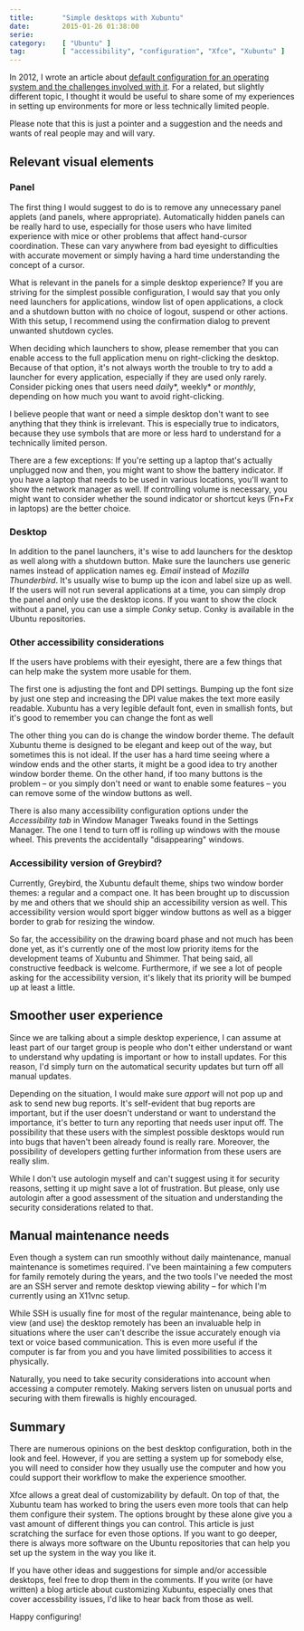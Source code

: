 ```yaml
---
title:       "Simple desktops with Xubuntu"
date:        2015-01-26 01:38:00
serie:       
category:    [ "Ubuntu" ]
tag:         [ "accessibility", "configuration", "Xfce", "Xubuntu" ]
---
```


In 2012, I wrote an article about [default configuration for an operating system and the challenges involved with it](http://open.knome.fi/2012/10/23/deciding-on-the-defaults/). For a related, but slightly different topic, I thought it would be useful to share some of my experiences in setting up environments for more or less technically limited people.

Please note that this is just a pointer and a suggestion and the needs and wants of real people may and will vary.

Relevant visual elements
------------------------

### Panel

The first thing I would suggest to do is to remove any unnecessary panel applets (and panels, where appropriate). Automatically hidden panels can be really hard to use, especially for those users who have limited experience with mice or other problems that affect hand-cursor coordination. These can vary anywhere from bad eyesight to difficulties with accurate movement or simply having a hard time understanding the concept of a cursor.

What is relevant in the panels for a simple desktop experience? If you are striving for the simplest possible configuration, I would say that you only need launchers for applications, window list of open applications, a clock and a shutdown button with no choice of logout, suspend or other actions. With this setup, I recommend using the confirmation dialog to prevent unwanted shutdown cycles.

When deciding which launchers to show, please remember that you can enable access to the full application menu on right-clicking the desktop. Because of that option, it's not always worth the trouble to try to add a launcher for every application, especially if they are used only rarely. Consider picking ones that users need *dail*y*, weekly* or *monthly*, depending on how much you want to avoid right-clicking.

I believe people that want or need a simple desktop don't want to see anything that they think is irrelevant. This is especially true to indicators, because they use symbols that are more or less hard to understand for a technically limited person.

There are a few exceptions: If you're setting up a laptop that's actually unplugged now and then, you might want to show the battery indicator. If you have a laptop that needs to be used in various locations, you'll want to show the network manager as well. If controlling volume is necessary, you might want to consider whether the sound indicator or shortcut keys (Fn+F*x* in laptops) are the better choice.

### Desktop

In addition to the panel launchers, it's wise to add launchers for the desktop as well along with a shutdown button. Make sure the launchers use generic names instead of application names eg. *Email* instead of *Mozilla Thunderbird*. It's usually wise to bump up the icon and label size up as well. If the users will not run several applications at a time, you can simply drop the panel and only use the desktop icons. If you want to show the clock without a panel, you can use a simple *Conky* setup. Conky is available in the Ubuntu repositories.

### Other accessibility considerations

If the users have problems with their eyesight, there are a few things that can help make the system more usable for them.

The first one is adjusting the font and DPI settings. Bumping up the font size by just one step and increasing the DPI value makes the text more easily readable. Xubuntu has a very legible default font, even in smallish fonts, but it's good to remember you can change the font as well

The other thing you can do is change the window border theme. The default Xubuntu theme is designed to be elegant and keep out of the way, but sometimes this is not ideal. If the user has a hard time seeing where a window ends and the other starts, it might be a good idea to try another window border theme. On the other hand, if too many buttons is the problem – or you simply don't need or want to enable some features – you can remove some of the window buttons as well.

There is also many accessibility configuration options under the *Accessibility tab* in Window Manager Tweaks found in the Settings Manager. The one I tend to turn off is rolling up windows with the mouse wheel. This prevents the accidentally "disappearing" windows.

### Accessibility version of Greybird?

Currently, Greybird, the Xubuntu default theme, ships two window border themes: a regular and a compact one. It has been brought up to discussion by me and others that we should ship an accessibility version as well. This accessibility version would sport bigger window buttons as well as a bigger border to grab for resizing the window.

So far, the accessibility on the drawing board phase and not much has been done yet, as it's currently one of the most low priority items for the development teams of Xubuntu and Shimmer. That being said, all constructive feedback is welcome. Furthermore, if we see a lot of people asking for the accessibility version, it's likely that its priority will be bumped up at least a little.

Smoother user experience
------------------------

Since we are talking about a simple desktop experience, I can assume at least part of our target group is people who don't either understand or want to understand why updating is important or how to install updates. For this reason, I'd simply turn on the automatical security updates but turn off all manual updates.

Depending on the situation, I would make sure *apport* will not pop up and ask to send new bug reports. It's self-evident that bug reports are important, but if the user doesn't understand or want to understand the importance, it's better to turn any reporting that needs user input off. The possibility that these users with the simplest possible desktops would run into bugs that haven't been already found is really rare. Moreover, the possibility of developers getting further information from these users are really slim.

While I don't use autologin myself and can't suggest using it for security reasons, setting it up might save a lot of frustration. But please, only use autologin after a good assessment of the situation and understanding the security considerations related to that.

Manual maintenance needs
------------------------

Even though a system can run smoothly without daily maintenance, manual maintenance is sometimes required. I've been maintaining a few computers for family remotely during the years, and the two tools I've needed the most are an SSH server and remote desktop viewing ability – for which I'm currently using an X11vnc setup.

While SSH is usually fine for most of the regular maintenance, being able to view (and use) the desktop remotely has been an invaluable help in situations where the user can't describe the issue accurately enough via text or voice based communication. This is even more useful if the computer is far from you and you have limited possibilities to access it physically.

Naturally, you need to take security considerations into account when accessing a computer remotely. Making servers listen on unusual ports and securing with them firewalls is highly encouraged.

Summary
-------

There are numerous opinions on the best desktop configuration, both in the look and feel. However, if you are setting a system up for somebody else, you will need to consider how they usually use the computer and how you could support their workflow to make the experience smoother.

Xfce allows a great deal of customizability by default. On top of that, the Xubuntu team has worked to bring the users even more tools that can help them configure their system. The options brought by these alone give you a vast amount of different things you can control. This article is just scratching the surface for even those options. If you want to go deeper, there is always more software on the Ubuntu repositories that can help you set up the system in the way you like it.

If you have other ideas and suggestions for simple and/or accessible desktops, feel free to drop them in the comments. If you write (or have written) a blog article about customizing Xubuntu, especially ones that cover accessbility issues, I'd like to hear back from those as well.

Happy configuring!
